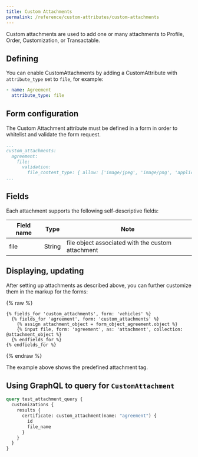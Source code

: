 ```yaml
---
title: Custom Attachments
permalink: /reference/custom-attributes/custom-attachments
---
```


Custom attachments are used to add one or many attachments to Profile, Order, Customization, or Transactable.

## Defining

You can enable CustomAttachments by adding a CustomAttribute with `attribute_type` set to `file`, for example:

```yml
- name: Agreement
  attribute_type: file
```

## Form configuration

The Custom Attachment attribute must be defined in a form in order to whitelist and validate the form request.

```yml
...
custom_attachments:
  agreement:
    file:
      validation:
        file_content_type: { allow: ['image/jpeg', 'image/png', 'application/pdf'] }
...
```

## Fields

Each attachment supports the following self-descriptive fields:

| Field name | Type   | Note                                              |
| ---------- | ------ | ------------------------------------------------- |
| file       | String | file object associated with the custom attachment |

## Displaying, updating

After setting up attachments as described above, you can further customize them in the markup for the forms:

{% raw %}

```liquid
{% fields_for 'custom_attachments', form: 'vehicles' %}
  {% fields_for 'agreement', form: 'custom_attachments' %}
    {% assign attachment_object = form_object_agreement.object %}
    {% input file, form: 'agreement', as: 'attachment', collection: @attachment_object %}
  {% endfields_for %}
{% endfields_for %}
```

{% endraw %}

The example above shows the predefined attachment tag. 

## Using GraphQL to query for `CustomAttachment`

```graphql
query test_attachment_query {
  customizations {
    results {
      certificate: custom_attachment(name: "agreement") {
        id
        file_name
      }
    }
  }
}
```
